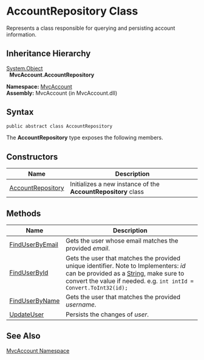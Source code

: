 AccountRepository Class
=======================
Represents a class responsible for querying and persisting account information.


Inheritance Hierarchy
---------------------
[System.Object][1]  
  **MvcAccount.AccountRepository**  

**Namespace:** [MvcAccount][2]  
**Assembly:** MvcAccount (in MvcAccount.dll)

Syntax
------

```csharp
public abstract class AccountRepository
```

The **AccountRepository** type exposes the following members.


Constructors
------------

Name                   | Description                                                   
---------------------- | ------------------------------------------------------------- 
[AccountRepository][3] | Initializes a new instance of the **AccountRepository** class 


Methods
-------

Name                 | Description                                                                                                                                                                                               
-------------------- | --------------------------------------------------------------------------------------------------------------------------------------------------------------------------------------------------------- 
[FindUserByEmail][4] | Gets the user whose email matches the provided *email*.                                                                                                                                                   
[FindUserById][5]    | Gets the user that matches the provided unique identifier. Note to Implementers: *id* can be provided as a [String][6], make sure to convert the value if needed. e.g. `int intId = Convert.ToInt32(id);` 
[FindUserByName][7]  | Gets the user that matches the provided *username*.                                                                                                                                                       
[UpdateUser][8]      | Persists the changes of *user*.                                                                                                                                                                           


See Also
--------
[MvcAccount Namespace][2]  

[1]: http://msdn.microsoft.com/en-us/library/e5kfa45b
[2]: ../README.md
[3]: _ctor.md
[4]: FindUserByEmail.md
[5]: FindUserById.md
[6]: http://msdn.microsoft.com/en-us/library/s1wwdcbf
[7]: FindUserByName.md
[8]: UpdateUser.md
